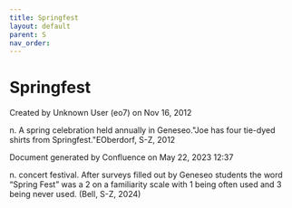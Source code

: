 ```yaml
---
title: Springfest
layout: default
parent: S
nav_order:
---
```


# Springfest

Created by  Unknown User (eo7) on Nov 16, 2012

n. A spring celebration held annually in Geneseo.&quot;Joe has four tie-dyed shirts from Springfest.&quot;EOberdorf, S-Z, 2012

Document generated by Confluence on May 22, 2023 12:37

n. concert festival. After surveys filled out by Geneseo students the word “Spring Fest” was a 2 on a familiarity scale with 1 being often used and 3 being never used. (Bell, S-Z, 2024) 
